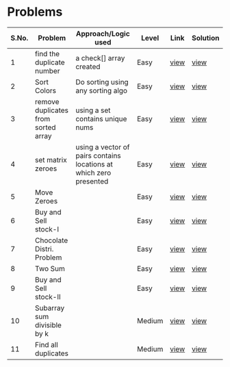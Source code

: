 # Problems

S.No. | Problem | Approach/Logic used | Level | Link | Solution |
------|---------|---------------------|-------|------|----------|
1 | find the duplicate number | a check[] array created | Easy | [view](https://leetcode.com/problems/find-the-duplicate-number/) | [view](findDupNum.cpp) 
2 | Sort Colors | Do sorting using any sorting algo | Easy | [view](https://leetcode.com/problems/sort-colors/) | [view](SortColors.cpp) 
3 | remove duplicates from sorted array | using a set contains unique nums | Easy | [view](https://leetcode.com/problems/remove-duplicates-from-sorted-array/description/) | [view](rmDuplicatesNums.cpp) 
4 | set matrix zeroes | using a vector of pairs contains locations at which zero presented | Easy | [view](https://leetcode.com/problems/set-matrix-zeroes/) | [view](set_matrix_zeroes.cpp) 
5 | Move Zeroes |  | Easy | [view](https://leetcode.com/problems/move-zeroes/) | [view](move_zeroes.cpp) 
6 | Buy and Sell stock-I |  | Easy | [view](https://leetcode.com/problems/best-time-to-buy-and-sell-stock/description/) | [view](buy_n_sell_stock1.cpp) 
7 | Chocolate Distri. Problem |  | Easy | [view](https://practice.geeksforgeeks.org/problems/chocolate-distribution-problem3825/0) | [view](choco_distribution.cpp) 
8 | Two Sum |  | Easy | [view](https://leetcode.com/problems/two-sum/) | [view](two_sum.cpp) 
9 | Buy and Sell stock-II |  | Easy | [view](https://leetcode.com/problems/best-time-to-buy-and-sell-stock-ii/) | [view](buy_n_sell_stock2.cpp) 
10 | Subarray sum divisible by k |  | Medium | [view](https://leetcode.com/problems/subarray-sums-divisible-by-k/description/) | [view](subarr_sum_div_by_k.cpp) 
11 | Find all duplicates |  | Medium | [view](https://leetcode.com/problems/find-all-duplicates-in-an-array/) | [view](find_all_dups.cpp) 


<!---
1 | Name | logic | [view](url) | [view](name.cpp) 
-->